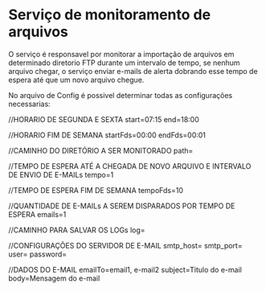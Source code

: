 # Serviço de monitoramento de arquivos
O serviço é responsavel por monitorar a importação de arquivos em determinado diretorio FTP durante um intervalo de tempo, se nenhum arquivo chegar, o serviço enviar e-mails de alerta dobrando esse tempo de espera até que um novo arquivo chegue. 

No arquivo de Config é possivel determinar todas as configurações necessarias:

//HORARIO DE SEGUNDA E SEXTA
start=07:15
end=18:00

//HORARIO FIM DE SEMANA
startFds=00:00
endFds=00:01

//CAMINHO DO DIRETÓRIO A SER MONITORADO
path=

//TEMPO DE ESPERA ATÉ A CHEGADA DE NOVO ARQUIVO E INTERVALO DE ENVIO DE E-MAILs
tempo=1

//TEMPO DE ESPERA FIM DE SEMANA
tempoFds=10

//QUANTIDADE DE E-MAILs A SEREM DISPARADOS POR TEMPO DE ESPERA
emails=1

//CAMINHO PARA SALVAR OS LOGs
log=

//CONFIGURAÇÕES DO SERVIDOR DE E-MAIL
smtp_host=
smtp_port=
user=
password=

//DADOS DO E-MAIL
emailTo=email1, e-mail2
subject=Titulo do e-mail
body=Mensagem do e-mail
